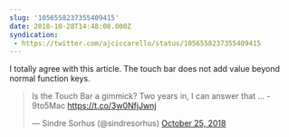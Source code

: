 ```yaml
---
slug: '1056558237355409415'
date: 2018-10-28T14:48:08.000Z
syndication:
 - https://twitter.com/ajciccarello/status/1056558237355409415
---
```


I totally agree with this article. The touch bar does not add value beyond normal function keys. <blockquote class="twitter-tweet"><p lang="en" dir="ltr">Is the Touch Bar a gimmick? Two years in, I can answer that ... - 9to5Mac <a href="https://t.co/3w0NfjJwnj">https://t.co/3w0NfjJwnj</a></p>&mdash; Sindre Sorhus (@sindresorhus) <a href="https://twitter.com/sindresorhus/status/1055520114483847168?ref_src=twsrc%5Etfw">October 25, 2018</a></blockquote>


<script async src="https://platform.twitter.com/widgets.js" charset="utf-8"></script>
